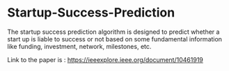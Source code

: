 # Startup-Success-Prediction
The startup success prediction algorithm is designed to predict whether a start up is liable to success or not based on some fundamental information like funding, investment, network, milestones, etc.


Link to the paper is : https://ieeexplore.ieee.org/document/10461919

